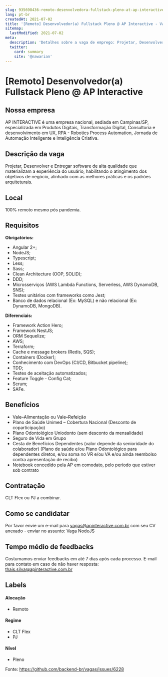 ```yaml
---
slug: 935698436-remoto-desenvolvedora-fullstack-pleno-at-ap-interactive
lang: pt-br
createdAt: 2021-07-02
title: '[Remoto] Desenvolvedor(a) Fullstack Pleno @ AP Interactive - Vaga de Emprego'
sitemap:
  lastModified: 2021-07-02
meta:
  description: 'Detalhes sobre a vaga de emprego: Projetar, Desenvolver e Entregar software de alta qualidade que materializam a experiência do usuário, habilitando o atingimento dos objetivos de negócio, alinhado com as melhores práticas e os padrões arquiteturais.'
  twitter:
    card: summary
    site: '@nawarian'
---
```


# [Remoto] Desenvolvedor(a) Fullstack Pleno @ AP Interactive

<!--
==================================================
Caso a vaga for remoto durante a pandemia informar no texto "Remoto durante o covid"
==================================================
-->
<!-- 
==================================================
POR FAVOR, SÓ POSTE SE A VAGA FOR PARA BACK-END!

Não faça distinção de gênero no título da vaga.

Use: "Back-End Developer" ao invés de 
"Desenvolvedor Back-End" \o/

Exemplo: `[São Paulo] Back-End Developer @ NOME DA EMPRESA`
==================================================
-->
<!--
==================================================
Caso a vaga for remoto durante a pandemia deixar a linha abaixo
==================================================
-->
> 

## Nossa empresa

AP INTERACTIVE é uma empresa nacional, sediada em Campinas/SP, especializada em Produtos Digitais, Transformação Digital, Consultoria e desenvolvimento em UX, RPA - Robotics Process Automation, Jornada de Automação Inteligente e Inteligência Criativa.

## Descrição da vaga

Projetar, Desenvolver e Entregar software de alta qualidade que materializam a experiência do usuário, habilitando o atingimento dos objetivos de negócio, alinhado com as melhores práticas e os padrões arquiteturais. 

## Local

100% remoto mesmo pós pandemia.

## Requisitos

**Obrigatórios:**
- Angular 2+; 
- NodeJS; 
- Typescript; 
- Less; 
- Sass; 
- Clean Architecture (OOP, SOLID); 
- DDD; 
- Microsserviços (AWS Lambda Functions, Serverless, AWS DynamoDB, SNS); 
- Testes unitários com frameworks como Jest; 
- Banco de dados relacional (Ex: MySQL) e não relacional (Ex: DynamoDB, MongoDB). 

**Diferenciais:**
- Framework Action Hero; 
- Framework NestJS; 
- ORM Sequelize; 
- AWS; 
- Terraform; 
- Cache e message brokers (Redis, SQS); 
- Containers (Docker); 
- Conhecimento com DevOps (CI/CD, Bitbucket pipeline); 
- TDD; 
- Testes de aceitação automatizados; 
- Feature Toggle - Config Cat; 
- Scrum; 
- SAFe. 

## Benefícios

- Vale–Alimentação ou Vale–Refeição
- Plano de Saúde Unimed – Cobertura Nacional (Desconto de coparticipação)
- Plano Odontológico Uniodonto (sem desconto da mensalidade)
- Seguro de Vida em Grupo
- Cesta de Benefícios Dependentes (valor depende da senioridade do colaborador) (Plano de saúde e/ou Plano Odontológico para dependentes diretos, e/ou soma no VR e/ou VA e/ou ainda reembolso contra apresentação de recibo)
- Notebook concedido pela AP em comodato, pelo período que estiver sob contrato

## Contratação

CLT Flex ou PJ a combinar.

## Como se candidatar

Por favor envie um e-mail para vagas@apinteractive.com.br com seu CV anexado - enviar no assunto: Vaga NodeJS

## Tempo médio de feedbacks

Costumamos enviar feedbacks em até 7 dias após cada processo.
E-mail para contato em caso de não haver resposta: thais.silva@apinteractive.com.br

## Labels
<!-- retire os labels que não fazem sentido à vaga -->

#### Alocação
- Remoto

#### Regime
- CLT Flex
- PJ

#### Nível
- Pleno





Fonte: https://github.com/backend-br/vagas/issues/6228